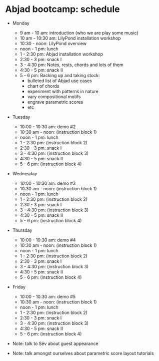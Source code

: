 Abjad bootcamp: schedule
========================

* Monday
    * 9 am - 10 am: introduction (who we are play some music)
    * 10 am - 10:30 am: LilyPond installation workshop
    * 10:30 - noon: LilyPond overview
    * noon - 1 pm: lunch
    * 1 - 2:30 pm: Abjad installation workshop
    * 2:30 - 3 pm: snack I
    * 3 - 4:30 pm: Notes, rests, chords and lots of them
    * 4:30  - 5 pm: snack II
    * 5 - 6 pm: Backing up and taking stock:
        * bulleted list of Abjad use cases
        * chart of chords
        * experiment with patterns in nature
        * vary compositional motifs
        * engrave parametric scores
        * etc

* Tuesday
    * 10:00 - 10:30 am: demo #2
    * 10:30 am - noon: (instruction block 1)
    * noon - 1 pm: lunch
    * 1 - 2:30 pm: (instruction block 2)
    * 2:30 - 3 pm: snack I
    * 3 - 4:30 pm: (instruction block 3)
    * 4:30  - 5 pm: snack II
    * 5 - 6 pm: (instruction block 4)

* Wednesday
    * 10:00 - 10:30 am: demo #3
    * 10:30 am - noon: (instruction block 1)
    * noon - 1 pm: lunch
    * 1 - 2:30 pm: (instruction block 2)
    * 2:30 - 3 pm: snack I
    * 3 - 4:30 pm: (instruction block 3)
    * 4:30  - 5 pm: snack II
    * 5 - 6 pm: (instruction block 4)

* Thursday
    * 10:00 - 10:30 am: demo #4
    * 10:30 am - noon: (instruction block 1)
    * noon - 1 pm: lunch
    * 1 - 2:30 pm: (instruction block 2)
    * 2:30 - 3 pm: snack I
    * 3 - 4:30 pm: (instruction block 3)
    * 4:30  - 5 pm: snack II
    * 5 - 6 pm: (instruction block 4)

* Friday
    * 10:00 - 10:30 am: demo #5
    * 10:30 am - noon: (instruction block 1)
    * noon - 1 pm: lunch
    * 1 - 2:30 pm: (instruction block 2)
    * 2:30 - 3 pm: snack I
    * 3 - 4:30 pm: (instruction block 3)
    * 4:30  - 5 pm: snack II
    * 5 - 6 pm: (instruction block 4)

* Note: talk to Sév about guest appearance
* Note: talk amongst ourselves about parametric score layout tutorials
